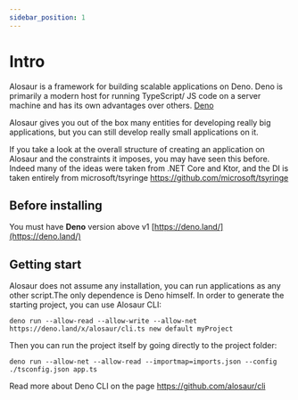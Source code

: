 ```yaml
---
sidebar_position: 1
---
```


# Intro

Alosaur is a framework for building scalable applications on Deno. Deno is primarily a modern host for running TypeScript/ JS code on a server machine and has its own advantages over others. [Deno](https://deno.land)

Alosaur gives you out of the box many entities for developing really big applications, but you can still develop really small applications on it.

If you take a look at the overall structure of creating an application on Alosaur and the constraints it imposes, you may have seen this before. Indeed many of the ideas were taken from .NET Core and Ktor, and the DI is taken entirely from microsoft/tsyringe https://github.com/microsoft/tsyringe

## Before installing

You must have **Deno** version above v1 [https://deno.land/](https://deno.land/)

## Getting start

Alosaur does not assume any installation, you can run applications as any other script.The only dependence is Deno himself.
In order to generate the starting project, you can use Alosaur CLI:

```shell
deno run --allow-read --allow-write --allow-net https://deno.land/x/alosaur/cli.ts new default myProject
```

Then you can run the project itself by going directly to the project folder:

```shell
deno run --allow-net --allow-read --importmap=imports.json --config ./tsconfig.json app.ts
```

Read more about Deno CLI on the page https://github.com/alosaur/cli
